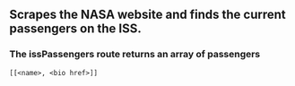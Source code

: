 ## Scrapes the NASA website and finds the current passengers on the ISS. 

### The issPassengers route returns an array of passengers 
`[[<name>, <bio href>]]`
